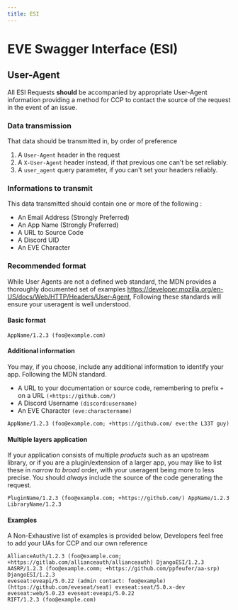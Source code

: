 ```yaml
---
title: ESI
---
```

# EVE Swagger Interface (ESI)

## User-Agent

All ESI Requests **should** be accompanied by appropriate User-Agent information providing a method for CCP to contact the source of the request in the event of an issue.

### Data transmission

That data should be transmitted in, by order of preference 
 1. A `User-Agent` header in the request
 2. A `X-User-Agent` header instead, if that previous one can't be set reliably.
 3. A `user_agent` query parameter, if you can't set your headers reliably.

### Informations to transmit

This data transmitted should contain one or more of the following :

- An Email Address (Strongly Preferred)
- An App Name (Strongly Preferred)
- A URL to Source Code
- A Discord UID
- An EVE Character

### Recommended format

While User Agents are not a defined web standard, the MDN provides a thoroughly documented set of examples <https://developer.mozilla.org/en-US/docs/Web/HTTP/Headers/User-Agent>, Following these standards will ensure your useragent is well understood.

#### Basic format

```text
AppName/1.2.3 (foo@example.com)
```
#### Additional information

You may, if you choose, include any additional information to identify your app. Following the MDN standard.

- A URL to your documentation or source code, remembering to prefix `+` on a URL `(+https://github.com/)`
- A Discord Username `(discord:username)`
- An EVE Character `(eve:charactername)`


```text
AppName/1.2.3 (foo@example.com; +https://github.com/ eve:the L33T guy)
```

#### Multiple layers application

If your application consists of multiple _products_ such as an upstream library, or if you are a plugin/extension of a larger app, you may like to list these in _narrow to broad_ order, with your useragent being more to less precise. You should _always_ include the source of the code generating the request.

```text
PluginName/1.2.3 (foo@example.com; +https://github.com/) AppName/1.2.3 LibraryName/1.2.3
```

#### Examples

A Non-Exhaustive list of examples is provided below, Developers feel free to add your UAs for CCP and our own reference

```text
AllianceAuth/1.2.3 (foo@example.com; +https://gitlab.com/allianceauth/allianceauth) DjangoESI/1.2.3
AASRP/1.2.3 (foo@example.comm; +https://github.com/ppfeufer/aa-srp) DjangoESI/1.2.3
eveseat:eveapi/5.0.22 (admin contact: foo@example) (https://github.com/eveseat/seat) eveseat:seat/5.0.x-dev eveseat:web/5.0.23 eveseat:eveapi/5.0.22
RIFT/1.2.3 (foo@example.com)
```
